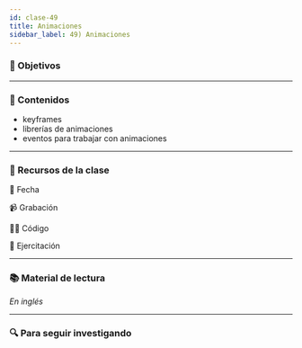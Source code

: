 ```yaml
---
id: clase-49
title: Animaciones
sidebar_label: 49) Animaciones
---
```


### 🏁 Objetivos

---

### 📝 Contenidos

- keyframes
- librerías de animaciones
- eventos para trabajar con animaciones

---

### 🚀 Recursos de la clase

📆 Fecha

📹 Grabación

👩‍💻 Código

💪 Ejercitación

---

### 📚 Material de lectura

_En inglés_

---

### 🔍 Para seguir investigando

